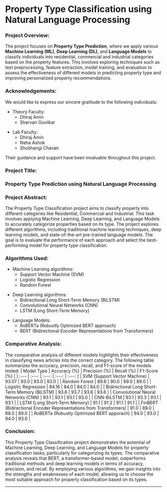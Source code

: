 # Property Type Classification using Natural Language Processing

### Project Overview:

The project focuses on **Property Type Prediction**, where we apply various **Machine Learning (ML)**, **Deep Learning (DL)**, and **Language Models** to classify individuals into residential, commercial and industrial categories based on the property features. This involves exploring techniques such as text preprocessing, feature extraction, model training, and evaluation to assess the effectiveness of different models in predicting property type and improving personalized property recommendations.

### Acknowledgements:
We would like to express our sincere gratitude to the following individuals:
- Theory Faculty:
   - Dhiraj Amin
   - Sharvari Govilkar
+ Lab Faculty:
   - Dhiraj Amin
   - Neha Ashok
   - Shubhangi Chavan

Their guidance and support have been invaluable throughout this project.

### Project Title: 
### Property Type Prediction using Natural Language Processing

### Project Abstract:
The Property Type Classification project aims to classify property into different categories like Residential, Commercial and Industrial. This task involves applying Machine Learning, Deep Learning, and Language Models to accurately categorize properties based on its type. The project explores different algorithms, including traditional machine learning techniques, deep learning models, and state-of-the-art pre-trained language models. The goal is to evaluate the performance of each approach and select the best-performing model for property type classification.


### Algorithms Used:

-  Machine Learning algorithms:
   - Support Vector Machine (SVM)
   - Logistic Regression 
   - Random Forest
+ Deep Learning algorithms:
  - Bidirectional Long Short-Term Memory (BiLSTM)
  - Convolutional Neural Networks (CNN)
  - LSTM (Long Short-Term Memory)
* Language Models:
  - RoBERTa (Robustly Optimized BERT approach)
  - BERT (Bidirectional Encoder Representations from Transformers)

### Comparative Analysis:
The comparative analysis of different models highlights their effectiveness in classifying news articles into the correct category. The following table summarizes the accuracy, precision, recall, and F1-score of the models tested:
| Model Type                                       | Accuracy (%) | Precision (%) | Recall (%) | F1-Score (%) |
| :---                                             | :---:        | :---:         | :---:      | :---:        |
| SVM (Support Vector Machine)                     | 93.07        | 93.0          | 93.0       | 93.0         |
| Random Forest                                    | 89.6         | 90.0          | 89.0       | 89.0         |
| Logistic Regression                              | 84.16        | 84.0          | 84.0       | 84.0         |
| Bidirectional Long Short-Term Memory (BiLSTM)    | 93.6         | 93.7          | 93.6       | 93.6         |
| Convolutional Neural Networks (CNN)              | 93.1         | 93.1          | 93.1       | 93.0         |
| CNN-BiLSTM                                       | 93.1         | 93.3          | 93.1       | 93.1         |
| LSTM (Long Short-Term Memory)                    | 91.1         | 91.2          | 91.1       | 91.1         |
| FinBERT (Bidirectional Encoder Representations from Transformers)  | 91.0          | 89.0       | 88.0         | 89.0       |
| RoBERTa (Robustly Optimized BERT apporach)       | 94.0          | 93.0       | 94.0         | 93.0       |

### Conclusion:
This Property Type Classification project demonstrates the potential of Machine Learning, Deep Learning, and Language Models for property classification tasks, particularly for categorizing its types. The comparative analysis reveals that BERT, a transformer-based model, outperforms traditional methods and deep learning models in terms of accuracy, precision, and recall. By employing various algorithms, we gain insights into the strengths and weaknesses of each model, allowing us to choose the most suitable approach for property classification based on its types.


---
